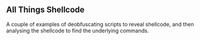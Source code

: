 ## All Things Shellcode

A couple of examples of deobfuscating scripts to reveal shellcode, and then analysing the shellcode to find the underlying commands.
